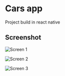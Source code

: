 # Cars app

Project build in react native


## Screenshot

![Screen 1](https://www.cjoint.com/doc/23_10/MJkm5st40UL_screenshot1.png "Landing page")

![Screen 2](https://www.cjoint.com/doc/23_10/MJkm6jUD6VL_screenshot.png "Filter page")

![Screen 3](https://www.cjoint.com/doc/23_10/MJkm7dMBbGL_screenshot2.png "Filter page")

